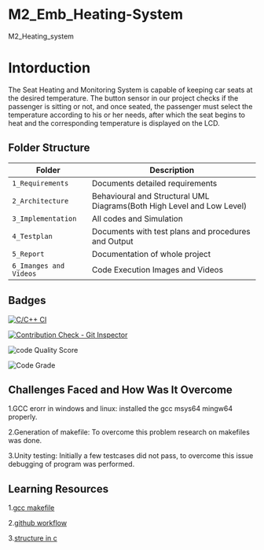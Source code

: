 # M2_Emb_Heating-System
M2_Heating_system


# Intorduction
The Seat Heating and Monitoring System is capable of keeping car seats at the desired temperature. The button sensor in our project checks if the passenger is sitting or not, and once seated, the passenger must select the temperature according to his or her needs, after which the seat begins to heat and the corresponding temperature is displayed on the LCD.

## Folder Structure
Folder                   | Description
-------------------------| -----------------------------------------
`1_Requirements`         | Documents detailed requirements
`2_Architecture`         | Behavioural and Structural UML Diagrams(Both High Level and Low Level)
`3_Implementation`     | All codes and Simulation
`4_Testplan`       | Documents with test plans and procedures and Output
`5_Report`               | Documentation of whole project
`6_Imanges and Videos`      | Code Execution Images and Videos



## Badges
[![C/C++ CI](https://github.com/Anisha2301/M2_Emb_Heating-System/actions/workflows/c-cpp1.yml/badge.svg)](https://github.com/Anisha2301/M2_Emb_Heating-System/actions/workflows/c-cpp1.yml) 

[![Contribution Check - Git Inspector](https://github.com/Anisha2301/M2_Emb_Heating-System/actions/workflows/gitinspector.yml/badge.svg)](https://github.com/Anisha2301/M2_Emb_Heating-System/actions/workflows/gitinspector.yml)

![code Quality Score](https://api.codiga.io/project/30302/score/svg)

![Code Grade](https://api.codiga.io/project/30302/status/svg)



## Challenges Faced and How Was It Overcome

1.GCC erorr in windows and linux: installed the gcc msys64 mingw64 properly.

2.Generation of makefile: To overcome this problem research on makefiles was done.

3.Unity testing: Initially a few testcases did not pass, to overcome this issue debugging of program was performed.

## Learning Resources

1.[gcc makefile](https://www3.ntu.edu.sg/home/ehchua/programming/cpp/gcc_make.html#zz-2.1)

2.[github workflow](https://www.programiz.com/c-programming/c-dynamic-memory-allocation)

3.[structure in c](https://www.studytonight.com/c/structures-in-c.php/)
